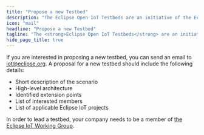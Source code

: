 ```yaml
---
title: "Propose a new Testbed"
description: "The Eclipse Open IoT Testbeds are an initiative of the Eclipse IoT Working Group. The testbeds focus on demonstrating how open source, open standards along with commercial solutions can be used to create real-world, industry specific IoT solutions."
icon: "mail"
headline: "Propose a new Testbed"
tagline: "The <strong>Eclipse Open IoT Testbeds</strong> are an initiative of the Eclipse IoT Working Group. The testbeds focus on demonstrating how open source, open standards along with commercial solutions can be used to create real-world, industry specific IoT solutions."
hide_page_title: true
---
```


If you are interested in proposing a new testbed, you can send an email to iot@eclipse.org. A proposal for a new testbed should include the following details:

- Short description of the scenario
- High-level architecture
- Identified extension points
- List of interested members
- List of applicable Eclipse IoT projects

In order to lead a testbed, your company needs to be a member of [the Eclipse IoT Working Group](https://iot.eclipse.org/working-group).